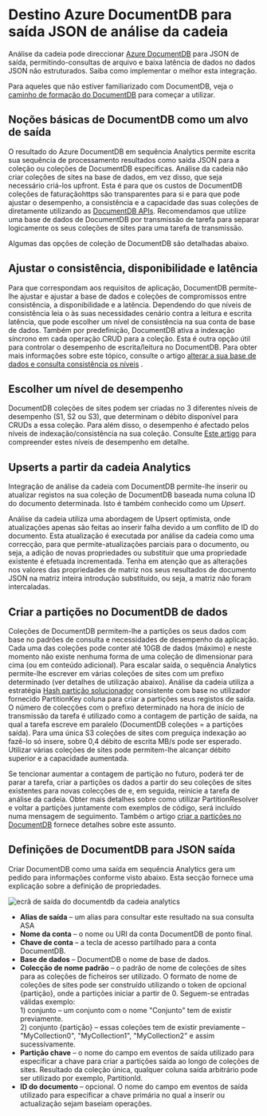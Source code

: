 <properties
    pageTitle="Saída JSON para análise da cadeia | Microsoft Azure"
    description="Saiba como a análise da cadeia pode alvo Azure DocumentDB para saída JSON, para o arquivo de dados e consultas de baixa latência no dados JSON não estruturados."
    keywords="JSON saída"
    documentationCenter=""
    services="stream-analytics,documentdb"
    authors="jeffstokes72"
    manager="jhubbard"
    editor="cgronlun"/>

<tags
    ms.service="stream-analytics"
    ms.devlang="na"
    ms.topic="article"
    ms.tgt_pltfrm="na"
    ms.workload="data-services"
    ms.date="09/26/2016"
    ms.author="jeffstok"/>

# <a name="target-azure-documentdb-for-json-output-from-stream-analytics"></a>Destino Azure DocumentDB para saída JSON de análise da cadeia

Análise da cadeia pode direccionar [Azure DocumentDB](https://azure.microsoft.com/services/documentdb/) para JSON de saída, permitindo-consultas de arquivo e baixa latência de dados no dados JSON não estruturados. Saiba como implementar o melhor esta integração.

Para aqueles que não estiver familiarizado com DocumentDB, veja o [caminho de formação do DocumentDB](https://azure.microsoft.com/documentation/learning-paths/documentdb/) para começar a utilizar.

## <a name="basics-of-documentdb-as-an-output-target"></a>Noções básicas de DocumentDB como um alvo de saída
O resultado do Azure DocumentDB em sequência Analytics permite escrita sua sequência de processamento resultados como saída JSON para a coleção ou coleções de DocumentDB específicas. Análise da cadeia não criar coleções de sites na base de dados, em vez disso, que seja necessário criá-los upfront. Esta é para que os custos de DocumentDB coleções de faturaçãohttps são transparentes para si e para que pode ajustar o desempenho, a consistência e a capacidade das suas coleções de diretamente utilizando as [DocumentDB APIs](https://msdn.microsoft.com/library/azure/dn781481.aspx). Recomendamos que utilize uma base de dados de DocumentDB por transmissão de tarefa para separar logicamente os seus coleções de sites para uma tarefa de transmissão.

Algumas das opções de coleção de DocumentDB são detalhadas abaixo.

## <a name="tune-consistency-availability-and-latency"></a>Ajustar o consistência, disponibilidade e latência

Para que correspondam aos requisitos de aplicação, DocumentDB permite-lhe ajustar e ajustar a base de dados e coleções de compromissos entre consistência, a disponibilidade e a latência. Dependendo do que níveis de consistência leia o às suas necessidades cenário contra a leitura e escrita latência, que pode escolher um nível de consistência na sua conta de base de dados. Também por predefinição, DocumentDB ativa a indexação síncrono em cada operação CRUD para a coleção. Esta é outra opção útil para controlar o desempenho de escrita/leitura no DocumentDB. Para obter mais informações sobre este tópico, consulte o artigo [alterar a sua base de dados e consulta consistência os níveis](../documentdb/documentdb-consistency-levels.md) .

## <a name="choose-a-performance-level"></a>Escolher um nível de desempenho

DocumentDB coleções de sites podem ser criadas no 3 diferentes níveis de desempenho (S1, S2 ou S3), que determinam o débito disponível para CRUDs a essa coleção. Para além disso, o desempenho é afectado pelos níveis de indexação/consistência na sua coleção. Consulte [Este artigo](../documentdb/documentdb-performance-levels.md) para compreender estes níveis de desempenho em detalhe.

## <a name="upserts-from-stream-analytics"></a>Upserts a partir da cadeia Analytics

Integração de análise da cadeia com DocumentDB permite-lhe inserir ou atualizar registos na sua coleção de DocumentDB baseada numa coluna ID do documento determinada. Isto é também conhecido como um *Upsert*.

Análise da cadeia utiliza uma abordagem de Upsert optimista, onde atualizações apenas são feitas ao inserir falha devido a um conflito de ID do documento. Esta atualização é executada por análise da cadeia como uma correcção, para que permite-atualizações parciais para o documento, ou seja, a adição de novas propriedades ou substituir que uma propriedade existente é efetuada incrementada. Tenha em atenção que as alterações nos valores das propriedades de matriz nos seus resultados de documento JSON na matriz inteira introdução substituído, ou seja, a matriz não foram intercaladas.

## <a name="data-partitioning-in-documentdb"></a>Criar a partições no DocumentDB de dados

Coleções de DocumentDB permitem-lhe a partições os seus dados com base no padrões de consulta e necessidades de desempenho da aplicação. Cada uma das coleções pode conter até 10GB de dados (máximo) e neste momento não existe nenhuma forma de uma coleção de dimensionar para cima (ou em conteúdo adicional). Para escalar saída, o sequência Analytics permite-lhe escrever em várias coleções de sites com um prefixo determinado (ver detalhes de utilização abaixo). Análise da cadeia utiliza a estratégia [Hash partição solucionador](https://msdn.microsoft.com/library/azure/microsoft.azure.documents.partitioning.hashpartitionresolver.aspx) consistente com base no utilizador fornecido PartitionKey coluna para criar a partições seus registos de saída. O número de colecções com o prefixo determinado na hora de início de transmissão da tarefa é utilizado como a contagem de partição de saída, na qual a tarefa escreve em paralelo (DocumentDB coleções = a partições saída). Para uma única S3 coleções de sites com preguiça indexação ao fazê-lo só insere, sobre 0,4 débito de escrita MB/s pode ser esperado. Utilizar várias coleções de sites pode permitem-lhe alcançar débito superior e a capacidade aumentada.

Se tencionar aumentar a contagem de partição no futuro, poderá ter de parar a tarefa, criar a partições os dados a partir do seu coleções de sites existentes para novas colecções de e, em seguida, reinicie a tarefa de análise da cadeia. Obter mais detalhes sobre como utilizar PartitionResolver e voltar a partições juntamente com exemplos de código, será incluído numa mensagem de seguimento. Também o artigo [criar a partições no DocumentDB](../articles/documentdb-partition-data.md#developing-a-partitioned-application) fornece detalhes sobre este assunto.

## <a name="documentdb-settings-for-json-output"></a>Definições de DocumentDB para JSON saída

Criar DocumentDB como uma saída em sequência Analytics gera um pedido para informações conforme visto abaixo. Esta secção fornece uma explicação sobre a definição de propriedades.

![ecrã de saída do documentdb da cadeia analytics](media/stream-analytics-documentdb-output/stream-analytics-documentdb-output.png)  

-   **Alias de saída** – um alias para consultar este resultado na sua consulta ASA  
-   **Nome da conta** – o nome ou URI da conta DocumentDB de ponto final.  
-   **Chave de conta** – a tecla de acesso partilhado para a conta DocumentDB.  
-   **Base de dados** – DocumentDB o nome de base de dados.  
-   **Colecção de nome padrão** – o padrão de nome de coleções de sites para as coleções de ficheiros ser utilizado. O formato de nome de coleções de sites pode ser construído utilizando o token de opcional {partição}, onde a partições iniciar a partir de 0. Seguem-se entradas válidas exemplo:  
   1\) conjunto – um conjunto com o nome "Conjunto" tem de existir previamente.  
   2\) conjunto {partição} – essas coleções tem de existir previamente – "MyCollection0", "MyCollection1", "MyCollection2" e assim sucessivamente.  
-   **Partição chave** – o nome do campo em eventos de saída utilizado para especificar a chave para criar a partições saída ao longo de coleções de sites. Resultado da coleção única, qualquer coluna saída arbitrário pode ser utilizado por exemplo, PartitionId.  
-   **ID do documento** – opcional. O nome do campo em eventos de saída utilizado para especificar a chave primária no qual a inserir ou actualização sejam baseiam operações.  
